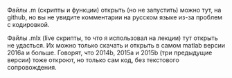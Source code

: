Файлы .m (скрипты и функции) открыть (но не запустить) можно тут, на github, но вы не увидите комментарии на русском языке из-за проблем с кодировкой.

Файлы .mlx (live скрипты, то что я использовал на лекции) тут открыть не удасться. Их можно только скачать и открыть в самом matlab версии 2016a и больше. Говорят, что 2014b, 2015a и 2015b (три предыдущие версии) тоже откроют, но только сам код, без текстового сопровождения.
